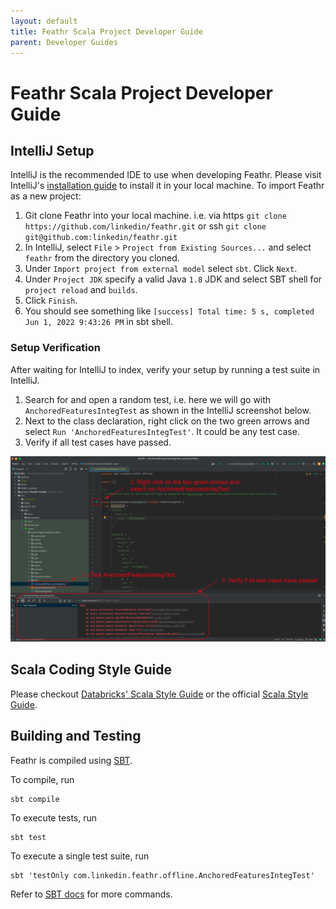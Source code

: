 ```yaml
---
layout: default
title: Feathr Scala Project Developer Guide
parent: Developer Guides
---
```


# Feathr Scala Project Developer Guide

## IntelliJ Setup

IntelliJ is the recommended IDE to use when developing Feathr. Please visit IntelliJ's 
[installation guide](https://www.jetbrains.com/help/idea/installation-guide.html) to install it
in your local machine. To import Feathr as a new project:
1. Git clone Feathr into your local machine. i.e. via https `git clone https://github.com/linkedin/feathr.git` or ssh `git clone git@github.com:linkedin/feathr.git`
2. In IntelliJ, select `File` > `Project from Existing Sources...` and select `feathr` from the directory you cloned.
3. Under `Import project from external model` select `sbt`. Click `Next`.
4. Under `Project JDK` specify a valid Java `1.8` JDK and select SBT shell for `project reload` and `builds`.
5. Click `Finish`.
6. You should see something like `[success] Total time: 5 s, completed Jun 1, 2022 9:43:26 PM` in sbt shell.

### Setup Verification

After waiting for IntelliJ to index, verify your setup by running a test suite in IntelliJ.

1. Search for and open a random test, i.e. here we will go with `AnchoredFeaturesIntegTest` as shown in the IntelliJ screenshot below.
2. Next to the class declaration, right click on the two green arrows and select `Run 'AnchoredFeaturesIntegTest'`. It could be any test case.
3. Verify if all test cases have passed.

![intelliJ-setup](./images/intellij-setup.png)

## Scala Coding Style Guide

Please checkout [Databricks' Scala Style Guide](https://github.com/databricks/scala-style-guide) or the official [Scala Style Guide](https://docs.scala-lang.org/style/?fbclid=IwAR18Pl_IZmWJUrlNlyzJmwNAniaWe_S3maTgF-dQCbY6jqLufsIJKI-syf8).

## Building and Testing

Feathr is compiled using [SBT](https://www.scala-sbt.org/1.x/docs/Command-Line-Reference.html).

To compile, run
```
sbt compile
```

To execute tests, run
```
sbt test
```

To execute a single test suite, run
```
sbt 'testOnly com.linkedin.feathr.offline.AnchoredFeaturesIntegTest'
```

Refer to [SBT docs](https://www.scala-sbt.org/1.x/docs/Command-Line-Reference.html) for more commands.